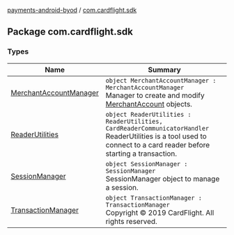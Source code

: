 [payments-android-byod](../index.md) / [com.cardflight.sdk](./index.md)

## Package com.cardflight.sdk

### Types

| Name | Summary |
|---|---|
| [MerchantAccountManager](-merchant-account-manager/index.md) | `object MerchantAccountManager : MerchantAccountManager`<br>Manager to create and modify [MerchantAccount](../com.cardflight.sdk.core/-merchant-account/index.md) objects. |
| [ReaderUtilities](-reader-utilities/index.md) | `object ReaderUtilities : ReaderUtilities, CardReaderCommunicatorHandler`<br>ReaderUtilities is a tool used to connect to a card reader before starting a transaction. |
| [SessionManager](-session-manager/index.md) | `object SessionManager : SessionManager`<br>SessionManager object to manage a session. |
| [TransactionManager](-transaction-manager/index.md) | `object TransactionManager : TransactionManager`<br>Copyright © 2019 CardFlight. All rights reserved. |
